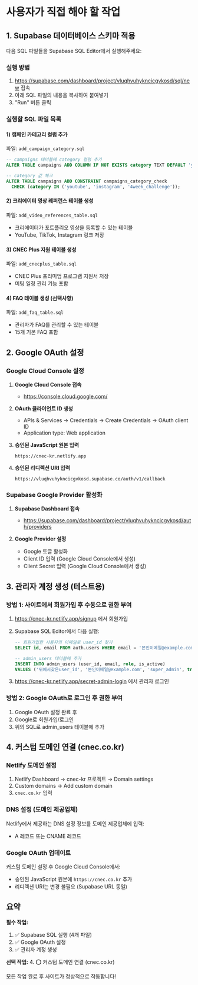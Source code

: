 # 사용자가 직접 해야 할 작업

## 1. Supabase 데이터베이스 스키마 적용

다음 SQL 파일들을 Supabase SQL Editor에서 실행해주세요:

### 실행 방법
1. https://supabase.com/dashboard/project/vluqhvuhykncicgvkosd/sql/new 접속
2. 아래 SQL 파일의 내용을 복사하여 붙여넣기
3. "Run" 버튼 클릭

### 실행할 SQL 파일 목록

#### 1) 캠페인 카테고리 컬럼 추가
파일: `add_campaign_category.sql`
```sql
-- campaigns 테이블에 category 컬럼 추가
ALTER TABLE campaigns ADD COLUMN IF NOT EXISTS category TEXT DEFAULT 'youtube';

-- category 값 체크
ALTER TABLE campaigns ADD CONSTRAINT campaigns_category_check 
  CHECK (category IN ('youtube', 'instagram', '4week_challenge'));
```

#### 2) 크리에이터 영상 레퍼런스 테이블 생성
파일: `add_video_references_table.sql`
- 크리에이터가 포트폴리오 영상을 등록할 수 있는 테이블
- YouTube, TikTok, Instagram 링크 저장

#### 3) CNEC Plus 지원 테이블 생성
파일: `add_cnecplus_table.sql`
- CNEC Plus 프리미엄 프로그램 지원서 저장
- 미팅 일정 관리 기능 포함

#### 4) FAQ 테이블 생성 (선택사항)
파일: `add_faq_table.sql`
- 관리자가 FAQ를 관리할 수 있는 테이블
- 15개 기본 FAQ 포함

## 2. Google OAuth 설정

### Google Cloud Console 설정

1. **Google Cloud Console 접속**
   - https://console.cloud.google.com/

2. **OAuth 클라이언트 ID 생성**
   - APIs & Services → Credentials → Create Credentials → OAuth client ID
   - Application type: Web application

3. **승인된 JavaScript 원본 입력**
   ```
   https://cnec-kr.netlify.app
   ```

4. **승인된 리디렉션 URI 입력**
   ```
   https://vluqhvuhykncicgvkosd.supabase.co/auth/v1/callback
   ```

### Supabase Google Provider 활성화

1. **Supabase Dashboard 접속**
   - https://supabase.com/dashboard/project/vluqhvuhykncicgvkosd/auth/providers

2. **Google Provider 설정**
   - Google 토글 활성화
   - Client ID 입력 (Google Cloud Console에서 생성)
   - Client Secret 입력 (Google Cloud Console에서 생성)

## 3. 관리자 계정 생성 (테스트용)

### 방법 1: 사이트에서 회원가입 후 수동으로 권한 부여

1. https://cnec-kr.netlify.app/signup 에서 회원가입
2. Supabase SQL Editor에서 다음 실행:
   ```sql
   -- 회원가입한 사용자의 이메일로 user_id 찾기
   SELECT id, email FROM auth.users WHERE email = '본인이메일@example.com';
   
   -- admin_users 테이블에 추가
   INSERT INTO admin_users (user_id, email, role, is_active)
   VALUES ('위에서찾은user_id', '본인이메일@example.com', 'super_admin', true);
   ```

3. https://cnec-kr.netlify.app/secret-admin-login 에서 관리자 로그인

### 방법 2: Google OAuth로 로그인 후 권한 부여

1. Google OAuth 설정 완료 후
2. Google로 회원가입/로그인
3. 위의 SQL로 admin_users 테이블에 추가

## 4. 커스텀 도메인 연결 (cnec.co.kr)

### Netlify 도메인 설정

1. Netlify Dashboard → cnec-kr 프로젝트 → Domain settings
2. Custom domains → Add custom domain
3. `cnec.co.kr` 입력

### DNS 설정 (도메인 제공업체)

Netlify에서 제공하는 DNS 설정 정보를 도메인 제공업체에 입력:
- A 레코드 또는 CNAME 레코드

### Google OAuth 업데이트

커스텀 도메인 설정 후 Google Cloud Console에서:
- 승인된 JavaScript 원본에 `https://cnec.co.kr` 추가
- 리디렉션 URI는 변경 불필요 (Supabase URL 동일)

## 요약

**필수 작업:**
1. ✅ Supabase SQL 실행 (4개 파일)
2. ✅ Google OAuth 설정
3. ✅ 관리자 계정 생성

**선택 작업:**
4. ⭕ 커스텀 도메인 연결 (cnec.co.kr)

모든 작업 완료 후 사이트가 정상적으로 작동합니다!

